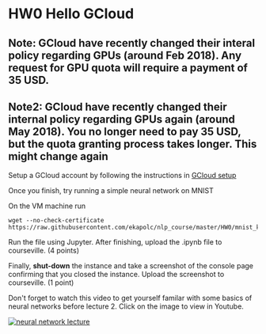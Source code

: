 # HW0 Hello GCloud #

## Note: GCloud have recently changed their interal policy regarding GPUs (around Feb 2018). Any request for GPU quota will require a payment of 35 USD. ##
## Note2: GCloud have recently changed their internal policy regarding GPUs again (around May 2018). You no longer need to pay 35 USD, but the quota granting process takes longer. This might change again ##


Setup a GCloud account by following the instructions in [GCloud setup](../gcloud/README.md)

Once you finish, try running a simple neural network on MNIST

On the VM machine run
```
wget --no-check-certificate https://raw.githubusercontent.com/ekapolc/nlp_course/master/HW0/mnist_keras.ipynb
```

Run the file using Jupyter. After finishing, upload the .ipynb file to courseville. (4 points)

Finally, **shut-down** the instance and take a screenshot of the console page confirming that you closed the instance. Upload the screenshot to courseville. (1 point)

Don't forget to watch this video to get yourself familar with some basics of neural networks before lecture 2. Click on the image to view in Youtube.

[![neural network lecture](http://img.youtube.com/vi/gaBS1SP6Eiw/0.jpg)](https://youtu.be/gaBS1SP6Eiw?t=26m40s "Neural network lecture")
